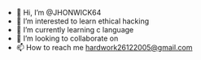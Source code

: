 - 👋 Hi, I’m @JHONWICK64
- 👀 I’m interested to learn ethical hacking
- 🌱 I’m currently learning c language
- 💞️ I’m looking to collaborate on 
- 📫 How to reach me hardwork26122005@gmail.com

<!---
JHONWICK64/JHONWICK64 is a ✨ special ✨ repository because its `README.md` (this file) appears on your GitHub profile.
You can click the Preview link to take a look at your changes.
--->

